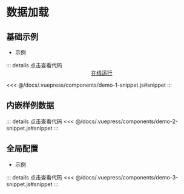 # 数据加载

## 基础示例

<!-- -   示例内容：
    -   数据格式
        -   节点位置
        -   节点半径
        -   节点颜色
        -   画布宽高
    -   数据加载
    -   图绘制 -->

-   示例

<demo-1/>
::: details 点击查看代码 
<div style="text-align: center">
<a href = 'https://codesandbox.io/s/upbeat-gould-gtz10'>
在线运行
</a>
</div>

<<< @/docs/.vuepress/components/demo-1-snippet.js#snippet
:::

<!-- <iframe src="https://codesandbox.io/s/upbeat-gould-gtz10" width="700px" height="500px" frameborder="0" scrolling="no"> </iframe> -->

## 内嵌样例数据

<!-- -   示例内容：
    -   内嵌样例数据使用
    -   数据加载
    -   图绘制
-   示例 -->

<demo-2/>

::: details 点击查看代码
<<< @/docs/.vuepress/components/demo-2-snippet.js#snippet
:::

## 全局配置

<!-- -   示例内容：
    -   全局配置
        -   挂载`dom`
        -   节点半径
        -   节点颜色
        -   节点数量
        -   画布宽高
        -   背景颜色
    -   数据加载
    -   图绘制 -->

-   示例

<demo-3/>
::: details 点击查看代码
<<< @/docs/.vuepress/components/demo-3-snippet.js#snippet
:::
